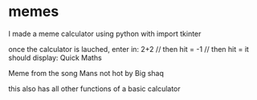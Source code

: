 # memes
I made a meme calculator using python
with import tkinter

once the calculator is lauched,
enter in:
2+2 // then hit =
-1 // then hit =
it should display:
Quick Maths

Meme from the song Mans not hot by Big shaq

this also has all other functions of a basic calculator
